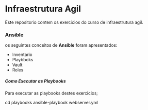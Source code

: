 # Infraestrutura Agil

Este repositorio contem os exercicios do curso de infraestrutura agil.

### Ansible

os seguintes conceitos de **Ansible** foram apresentados:

- Inventario
- Playbboks
- Vault
- Roles

##### Como Executar as Playbooks

Para executar as playbooks destes exercicios;

cd playbooks
ansible-playbook webserver.yml

